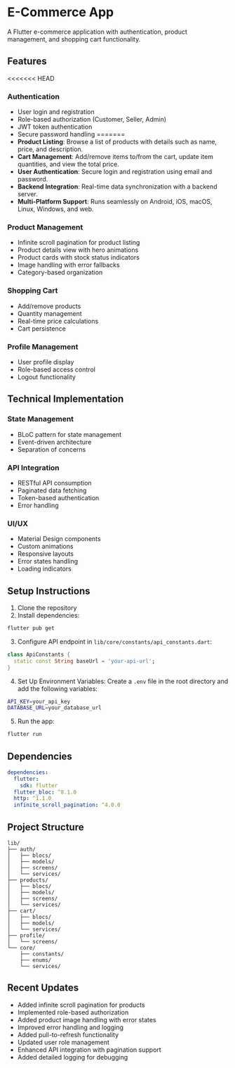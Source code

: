 # E-Commerce App

A Flutter e-commerce application with authentication, product management, and shopping cart functionality.

## Features

<<<<<<< HEAD
### Authentication
- User login and registration
- Role-based authorization (Customer, Seller, Admin)
- JWT token authentication
- Secure password handling
=======
- **Product Listing**: Browse a list of products with details such as name, price, and description.
- **Cart Management**: Add/remove items to/from the cart, update item quantities, and view the total price.
- **User Authentication**: Secure login and registration using email and password.
- **Backend Integration**: Real-time data synchronization with a backend server.
- **Multi-Platform Support**: Runs seamlessly on Android, iOS, macOS, Linux, Windows, and web.

### Product Management 
- Infinite scroll pagination for product listing
- Product details view with hero animations
- Product cards with stock status indicators
- Image handling with error fallbacks
- Category-based organization

### Shopping Cart
- Add/remove products
- Quantity management
- Real-time price calculations
- Cart persistence

### Profile Management
- User profile display
- Role-based access control
- Logout functionality

## Technical Implementation

### State Management
- BLoC pattern for state management
- Event-driven architecture
- Separation of concerns

### API Integration
- RESTful API consumption
- Paginated data fetching
- Token-based authentication
- Error handling

### UI/UX
- Material Design components
- Custom animations
- Responsive layouts
- Error states handling
- Loading indicators


## Setup Instructions

1. Clone the repository
2. Install dependencies:
```bash
flutter pub get
```

3. Configure API endpoint in `lib/core/constants/api_constants.dart`:
```dart
class ApiConstants {
  static const String baseUrl = 'your-api-url';
}
```

4. Set Up Environment Variables: Create a `.env` file in the root directory and add the following variables:
```bash
API_KEY=your_api_key
DATABASE_URL=your_database_url
```

5. Run the app:
```bash
flutter run
```

## Dependencies

```yaml
dependencies:
  flutter:
    sdk: flutter
  flutter_bloc: ^8.1.0
  http: ^1.1.0
  infinite_scroll_pagination: ^4.0.0
```

## Project Structure

```
lib/
├── auth/
│   ├── blocs/
│   ├── models/
│   ├── screens/
│   └── services/
├── products/
│   ├── blocs/
│   ├── models/
│   ├── screens/
│   └── services/
├── cart/
│   ├── blocs/
│   ├── models/
│   └── services/
├── profile/
│   └── screens/
└── core/
    ├── constants/
    ├── enums/
    └── services/
```

## Recent Updates

- Added infinite scroll pagination for products
- Implemented role-based authorization
- Added product image handling with error states
- Improved error handling and logging
- Added pull-to-refresh functionality
- Updated user role management
- Enhanced API integration with pagination support
- Added detailed logging for debugging
